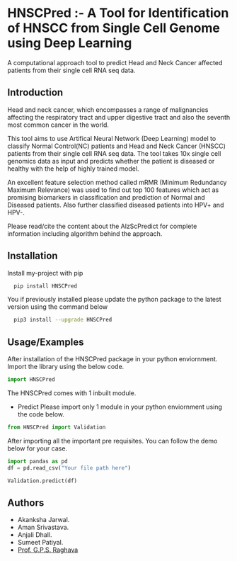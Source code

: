 
# HNSCPred :- A Tool for Identification of HNSCC from Single Cell Genome using Deep Learning

A computational approach tool to predict Head and Neck Cancer affected patients from their single cell RNA seq data.


## Introduction

Head and neck cancer, which encompasses a range of malignancies affecting the respiratory tract and upper digestive tract and also the seventh most common cancer in the world. 

This tool aims to use Artifical Neural Network (Deep Learning) model to classify Normal Control(NC) patients and Head and Neck Cancer (HNSCC) patients from
their single cell RNA seq data. The tool takes 10x single cell genomics data as input and predicts whether the patient is diseased or healthy with the help of highly trained model.

An excellent feature selection method called mRMR (Minimum Redundancy Maximum Relevance) was used to find out top 100 features which act as promising biomarkers
in classification and prediction of Normal and Diseased patients. Also further classified diseased patients into HPV+ and HPV-.

Please read/cite the content about the AlzScPredict for complete information including algorithm behind the approach.
## Installation

Install my-project with pip

```bash
  pip install HNSCPred
```
    
You if previously installed please update the python package to the latest version using the command below

```bash
  pip3 install --upgrade HNSCPred
```
## Usage/Examples

After installation of the HNSCPred package in your python enviornment. Import the library using the below code.


```python
import HNSCPred
```
The HNSCPred comes with 1 inbuilt module. 

- Predict
Please import only 1 module in your python enviornment using the code below.

```python
from HNSCPred import Validation
```

After importing all the important pre requisites. You can follow the demo below for your case.


```python
import pandas as pd
df = pd.read_csv("Your file path here")

Validation.predict(df)

```




## Authors


- Akanksha Jarwal. 
- Aman Srivastava.
- Anjali Dhall.
- Sumeet Patiyal.  
- [Prof. G.P.S. Raghava](https://webs.iiitd.edu.in/raghava/)

